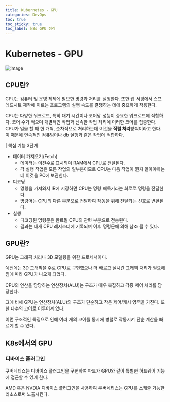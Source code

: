 ```yaml
---
title: Kubernetes - GPU
categories: DevOps
toc: true
toc_sticky: true
toc_label: k8s GPU 정리
---
```


# Kubernetes - GPU

![image](https://user-images.githubusercontent.com/63439911/196692537-322e934e-4d39-4466-9fd6-27f3b73dd105.png)


## CPU란?

CPU는 컴퓨터 및 운영 체제에 필요한 명령과 처리를 실행한다. 또한 웹 서핑에서 스프레드시트 제작에 이르는 프로그램의 실행 속도를 결정하는 데에 중요하게 작용한다. 

CPU는 다양한 워크로드, 특히 대기 시간이나 코어당 성능이 중요한 워크로드에 적합하다. 코어 수가 적으며 개별적인 작업과 신속한 작업 처리에 이러한 코어를 집중한다. CPU가 일을 할 때 한 개씩, 순차적으로 처리하는데 이것을 **직렬 처리**방식이라고 한다. 이 때문에 연속적인 컴퓨팅이나 db 실행과 같은 작업에 적합하다.

| 핵심 기능 3단계

- 데이터 가져오기(Fetch)
    - 데이터는 이진수로 표시되며 RAM에서 CPU로 전달된다.
    - 각 실행 작업은 모든 작업의 일부분이므로 CPU는 다음 작업이 뭔지 알아야하는데 이것을 PC에 보관한다.
- 디코딩
    - 명령을 가져와서 IR에 저장하면 CPU는 명령 해독기라는 회로로 명령을 전달한다.
    - 명령어는 CPU의 다른 부분으로 전달하여 작동을 위해 전달되는 신호로 변환된다.
- 실행
    - 디코딩된 명령문은 완료될 CPU의 관련 부분으로 전송된다.
    - 결과는 대개 CPU 레지스터에 기록되며 이후 명령문에 의해 참조 될 수 있다.

## GPU란?

GPU는 그래픽 처리나 3D 모델링을 위한 프로세서이다.

예전에는 3D 그래픽을 주로 CPU로 구현했으나 더 빠르고 실시간 그래픽 처리가 필요해짐에 따라 GPU가 나오게 되었다.

CPU의 연산을 담당하는 연산장치(ALU)는 구조가 매우 복잡하고 각종 제어 처리를 담당한다.

그에 비해 GPU는 연산장치(ALU)의 구조가 단순하고 작은 제어/캐시 영역을 가진다. 또한 다수의 코어로 이루어져 있다.

이런 구조적인 특징으로 인해 여러 개의 코어를 동시에 병렬로 작동시켜 단순 계산을 빠르게 할 수 있다.

## K8s에서의 GPU

### 디바이스 플러그인

쿠버네티스는 디바이스 플러그인을 구현하여 파드가 GPU와 같이 특별한 하드웨어 기능에 접근할 수 있게 한다.

AMD 혹은 NVDIA 디바이스 플러그인을 사용하여 쿠버네티스는 GPU를 스케쥴 가능한 리소스로써 노출시킨다.
